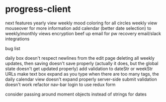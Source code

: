# progress-client

next features
yearly view weekly mood coloring for all circles
weekly view mouseover for more information
add calendar (better date selection) to weekly/monthly views
encryption
beef up email for pw recovery
email/slack integrations

bug list

daily box doesn't respect newlines from the edit page
deleting all weekly updates, then saving doesn't save properly (actually it does, but the global state doesn't get updated properly)
add validation to dateStr or weekStr URLs
make text box expand as you type
when there are too many tags, the daily calendar view doesn't expand properly
server-side submit validation doesn't work
refactor nav-bar login to use redux form

consider passing around moment objects instead of strings for dates